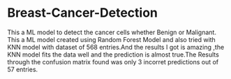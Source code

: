 # Breast-Cancer-Detection
This a  ML model to detect the cancer cells whether Benign or Malignant.
This a ML model created using  Random Forest Model and also tried with KNN model with dataset of 568 entries.And the results I got is amazing ,the KNN model fits the data well and the prediction is almost true.The Results through the confusion matrix found was only 3 incorret predictions out of 57 entries.
